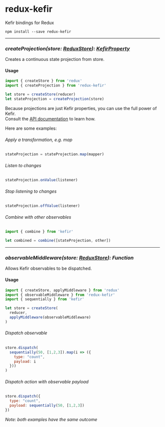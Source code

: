 redux-kefir
===========

Kefir bindings for Redux

```
npm install --save redux-kefir
```

---

### *createProjection(store: [ReduxStore](http://redux.js.org/docs/basics/Store.html)): [KefirProperty](https://rpominov.github.io/kefir/#about-observables)*

Creates a continuous state projection from store.

#### Usage

```js
import { createStore } from 'redux'
import { createProjection } from 'redux-kefir'

let store = createStore(reducer)
let stateProjection = createProjection(store)
```

Because projections are just Kefir properties,
you can use the full power of Kefir.  
Consult the [API documentation](https://rpominov.github.io/kefir/) to learn how.

Here are some examples:

###### Apply a transformation, e.g. map
```js
stateProjection = stateProjection.map(mapper)
```

###### Listen to changes
```js
stateProjection.onValue(listener)
```

###### Stop listening to changes
```js
stateProjection.offValue(listener)
```

###### Combine with other observables
```js
import { combine } from 'kefir'

let combined = combine([stateProjection, other])
```

---

### *observableMiddleware(store: [ReduxStore](http://redux.js.org/docs/basics/Store.html)): Function*

Allows Kefir observables to be dispatched.

#### Usage

```js
import { createStore, applyMiddleware } from 'redux'
import { observableMiddleware } from 'redux-kefir'
import { sequentially } from 'kefir'

let store = createStore(
  reducer,
  applyMiddleware(observableMiddleware)
)
```

###### Dispatch observable
```js
store.dispatch(
  sequentially(50, [1,2,3]).map(i => ({
    type: "count",
    payload: i
  }))
)
```

###### Dispatch action with observable payload
```js
store.dispatch({
  type: "count",
  payload: sequentially(50, [1,2,3])
})
```

*Note: both examples have the same outcome*
